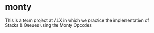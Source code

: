 # monty
This is a team project at ALX in which we practice the implementation of Stacks &amp; Queues using the Monty Opcodes
